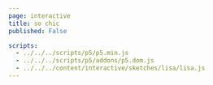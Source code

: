 ```yaml
---
page: interactive
title: so chic
published: False

scripts:
  - ../../../scripts/p5/p5.min.js
  - ../../../scripts/p5/addons/p5.dom.js
  - ../../../content/interactive/sketches/lisa/lisa.js
---
```


<div id="sketch" class="pl-5">
  <div id="lisa-holder">
  </div>
</div>
